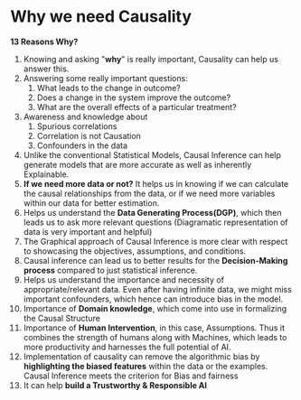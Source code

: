 # Why we need Causality

**13 Reasons Why?**

1. Knowing and asking "**why**" is really important, Causality can help us answer this.
2. Answering some really important questions: 
   1. What leads to the change in outcome?
   2. Does a change in the system improve the outcome?
   3. What are the overall effects of a particular treatment?
3. Awareness and knowledge about 
   1. Spurious correlations
   2. Correlation is not Causation
   3. Confounders in the data
4. Unlike the conventional Statistical Models, Causal Inference can help generate models that are more accurate as well as inherently Explainable.
5. **If we need more data or not?** It helps us in knowing if we can calculate the causal relationships from the data, or if we need more variables within our data for better estimation.
6. Helps us understand the **Data Generating Process\(DGP\)**, which then leads us to ask more relevant questions \(Diagramatic representation of data is very important and helpful\)
7. The Graphical approach of Causal Inference is more clear with respect to showcasing the objectives, assumptions, and conditions.
8. Causal inference can lead us to better results for the **Decision-Making process** compared to just statistical inference.
9. Helps us understand the importance and necessity of appropriate/relevant data. Even after having infinite data, we might miss important confounders, which hence can introduce bias in the model.
10. Importance of **Domain knowledge**, which come into use in formalizing the Causal Structure
11. Importance of **Human Intervention**, in this case, Assumptions. Thus it combines the strength of humans along with Machines, which leads to more productivity and harnesses the full potential of AI.
12. Implementation of causality can remove the algorithmic bias by **highlighting the biased features** within the data or the examples. Causal Inference meets the criterion for Bias and fairness
13. It can help **build a Trustworthy & Responsible AI**

